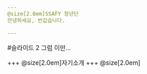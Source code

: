 ```yaml
---
@size[2.0em]SSAFY 청년단
안녕하세요, 반갑습니다.

---
```

#슬라이드 2
그럼 이만...

+++
@size[2.0em]자기소개
+++
@size[2.0em]
